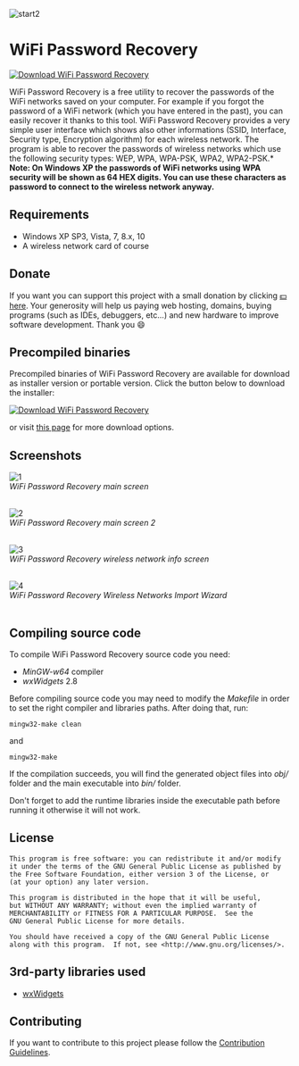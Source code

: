 ![start2](https://cloud.githubusercontent.com/assets/10303538/6315586/9463fa5c-ba06-11e4-8f30-ce7d8219c27d.png)

# WiFi Password Recovery

[![Download WiFi Password Recovery](https://img.shields.io/sourceforge/dt/wifi-password-recovery.svg)](https://sourceforge.net/projects/wifi-password-recovery/files/latest/download)

WiFi Password Recovery is a free utility to recover the passwords of the WiFi networks saved on your computer. For example if you forgot the password of a WiFi network (which you have entered in the past), you can easily recover it thanks to this tool. WiFi Password Recovery provides a very simple user interface which shows also other informations (SSID, Interface, Security type, Encryption algorithm) for each wireless network. The program is able to recover the passwords of wireless networks which use the following security types: WEP, WPA, WPA-PSK, WPA2, WPA2-PSK.*
**Note: On Windows XP the passwords of WiFi networks using WPA security will be shown as 64 HEX digits. You can use these characters as password to connect to the wireless network anyway.**

## Requirements

- Windows XP SP3, Vista, 7, 8.x, 10
- A wireless network card of course

## Donate

If you want you can support this project with a small donation by clicking [:dollar: here](https://www.paypal.me/Flavius12). 
Your generosity will help us paying web hosting, domains, buying programs (such as IDEs, debuggers, etc...) and new hardware to improve software development. Thank you :smile:

## Precompiled binaries

Precompiled binaries of WiFi Password Recovery are available for download as installer version or portable version.
Click the button below to download the installer:

[![Download WiFi Password Recovery](https://a.fsdn.com/con/app/sf-download-button)](https://sourceforge.net/projects/wifi-password-recovery/files/latest/download)

or visit [this page](https://www.evolsoft.org/wifi-password-recovery/download/) for more download options.

## Screenshots

![1](https://user-images.githubusercontent.com/10297075/68071383-4fe8b900-fd7a-11e9-8e75-24a38be27a50.png)
<br>*WiFi Password Recovery main screen*<br><br>

![2](https://user-images.githubusercontent.com/10297075/68071389-5840f400-fd7a-11e9-8d1f-205adf83a29c.png)
<br>*WiFi Password Recovery main screen 2*<br><br>

![3](https://user-images.githubusercontent.com/10297075/68071393-62fb8900-fd7a-11e9-96e0-9fb0781b37dc.png)
<br>*WiFi Password Recovery wireless network info screen*<br><br>

![4](https://user-images.githubusercontent.com/10297075/68071419-7dcdfd80-fd7a-11e9-88f8-965b99fe3ea8.png)
<br>*WiFi Password Recovery Wireless Networks Import Wizard*<br><br>

## Compiling source code

To compile WiFi Password Recovery source code you need:
- *MinGW-w64* compiler 
- *wxWidgets* 2.8

Before compiling source code you may need to modify the *Makefile* in order to set the right compiler and libraries paths. After doing that, run:

```
mingw32-make clean
```

and

```
mingw32-make
```

If the compilation succeeds, you will find the generated object files into *obj/* folder and the main executable into *bin/* folder.

Don't forget to add the runtime libraries inside the executable path before running it otherwise it will not work.

## License

```
This program is free software: you can redistribute it and/or modify
it under the terms of the GNU General Public License as published by
the Free Software Foundation, either version 3 of the License, or
(at your option) any later version.

This program is distributed in the hope that it will be useful,
but WITHOUT ANY WARRANTY; without even the implied warranty of
MERCHANTABILITY or FITNESS FOR A PARTICULAR PURPOSE.  See the
GNU General Public License for more details.

You should have received a copy of the GNU General Public License
along with this program.  If not, see <http://www.gnu.org/licenses/>.
```

## 3rd-party libraries used

- [wxWidgets](https://www.wxwidgets.org)

## Contributing

If you want to contribute to this project please follow the [Contribution Guidelines](https://github.com/EvolSoft/WiFi-Password-Recovery/blob/master/CONTRIBUTING.md).
